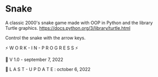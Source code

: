 # Snake
A classic 2000's snake game made with OOP in Python and the library Turtle graphics. 
https://docs.python.org/3/library/turtle.html

Control the snake with the arrow keys.

⚡ W O R K - I N - P R O G R E S S ⚡

🦾 V 1.0 - september 7, 2022

🔧 L A S T - U P D A T E : october 6, 2022
